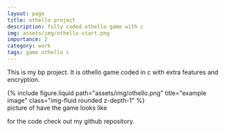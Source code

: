 ```yaml
---
layout: page
title: othello project
description: fully coded othello game with c
img: assets/img/othello-start.png
importance: 2
category: work
tags: game othello c
---
```


This is my bp project.
It is othello game coded in c with extra features and encryption.

<div class="row">
    <div class="col-sm mt-3 mt-md-0">
        {% include figure.liquid path="assets/img/othello.png" title="example image" class="img-fluid rounded z-depth-1" %}
    </div>
</div>
<div class="caption">
    picture of have the game looks like
</div>

for the code check out my github repository.
